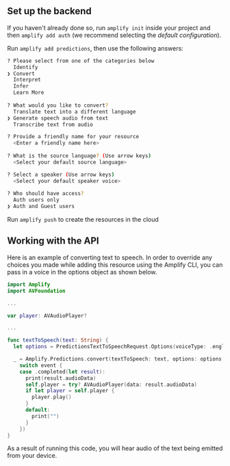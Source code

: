 ## Set up the backend

If you haven't already done so, run `amplify init` inside your project and then `amplify add auth` (we recommend selecting the *default configuration*).

Run `amplify add predictions`, then use the following answers:

```bash
? Please select from one of the categories below
  Identify
❯ Convert
  Interpret
  Infer
  Learn More
  
? What would you like to convert?
  Translate text into a different language
❯ Generate speech audio from text
  Transcribe text from audio

? Provide a friendly name for your resource
  <Enter a friendly name here>
  
? What is the source language? (Use arrow keys)
  <Select your default source language>

? Select a speaker (Use arrow keys)
  <Select your default speaker voice>
  
? Who should have access?
  Auth users only
❯ Auth and Guest users
```

Run `amplify push` to create the resources in the cloud

## Working with the API

Here is an example of converting text to speech. In order to override any choices you made while adding this resource using the Amplify CLI, you can pass in a voice in the options object as shown below.

```swift
import Amplify
import AVFoundation

...

var player: AVAudioPlayer?

...

func textToSpeech(text: String) {
  let options = PredictionsTextToSpeechRequest.Options(voiceType: .englishFemaleIvy, pluginOptions: nil)

  _ = Amplify.Predictions.convert(textToSpeech: text, options: options, listener: { (event) in
    switch event {
    case .completed(let result):
      print(result.audioData)
      self.player = try? AVAudioPlayer(data: result.audioData)
      if let player = self.player {
        player.play()
      }
      default:
        print("")
      }
    })
}
```
As a result of running this code, you will hear audio of the text being emitted from your device.
